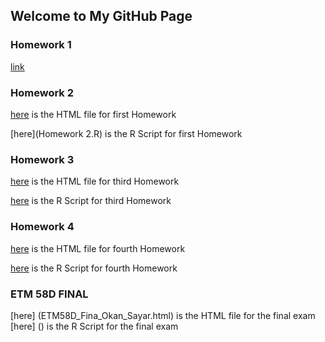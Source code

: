 ## Welcome to My GitHub Page

### Homework 1
[link](https://moodle.boun.edu.tr/login/)

### Homework 2

[here](Homework-2.html) is the HTML file for first Homework

[here](Homework 2.R) is the R Script for first Homework

### Homework 3

[here](HW3.html) is the HTML file for third Homework

[here](HW3.R) is the R Script for third Homework

### Homework 4
[here](HW4.html) is the HTML file for fourth Homework

[here](HW4.R) is the R Script for fourth Homework

### ETM 58D FINAL
[here] (ETM58D_Fina_Okan_Sayar.html) is the HTML file for the final exam
[here] () is the R Script for the final exam
